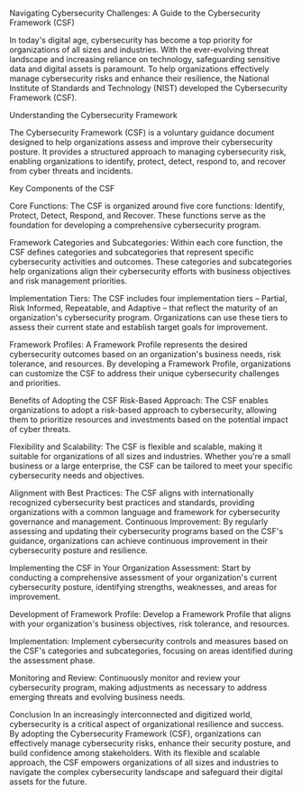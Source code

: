 Navigating Cybersecurity Challenges: A Guide to the Cybersecurity Framework (CSF)

In today's digital age, cybersecurity has become a top priority for organizations of all sizes and industries. With the ever-evolving threat landscape and increasing reliance on technology, safeguarding sensitive data and digital assets is paramount. To help organizations effectively manage cybersecurity risks and enhance their resilience, the National Institute of Standards and Technology (NIST) developed the Cybersecurity Framework (CSF).

Understanding the Cybersecurity Framework

The Cybersecurity Framework (CSF) is a voluntary guidance document designed to help organizations assess and improve their cybersecurity posture. It provides a structured approach to managing cybersecurity risk, enabling organizations to identify, protect, detect, respond to, and recover from cyber threats and incidents.

Key Components of the CSF

Core Functions: The CSF is organized around five core functions: Identify, Protect, Detect, Respond, and Recover. These functions serve as the foundation for developing a comprehensive cybersecurity program.

Framework Categories and Subcategories: Within each core function, the CSF defines categories and subcategories that represent specific cybersecurity activities and outcomes. These categories and subcategories help organizations align their cybersecurity efforts with business objectives and risk management priorities.

Implementation Tiers: The CSF includes four implementation tiers – Partial, Risk Informed, Repeatable, and Adaptive – that reflect the maturity of an organization's cybersecurity program. Organizations can use these tiers to assess their current state and establish target goals for improvement.

Framework Profiles: A Framework Profile represents the desired cybersecurity outcomes based on an organization's business needs, risk tolerance, and resources. By developing a Framework Profile, organizations can customize the CSF to address their unique cybersecurity challenges and priorities.

Benefits of Adopting the CSF
Risk-Based Approach: The CSF enables organizations to adopt a risk-based approach to cybersecurity, allowing them to prioritize resources and investments based on the potential impact of cyber threats.

Flexibility and Scalability: The CSF is flexible and scalable, making it suitable for organizations of all sizes and industries. Whether you're a small business or a large enterprise, the CSF can be tailored to meet your specific cybersecurity needs and objectives.

Alignment with Best Practices: The CSF aligns with internationally recognized cybersecurity best practices and standards, providing organizations with a common language and framework for cybersecurity governance and management.
Continuous Improvement: By regularly assessing and updating their cybersecurity programs based on the CSF's guidance, organizations can achieve continuous improvement in their cybersecurity posture and resilience.

Implementing the CSF in Your Organization
Assessment: Start by conducting a comprehensive assessment of your organization's current cybersecurity posture, identifying strengths, weaknesses, and areas for improvement.

Development of Framework Profile: Develop a Framework Profile that aligns with your organization's business objectives, risk tolerance, and resources.

Implementation: Implement cybersecurity controls and measures based on the CSF's categories and subcategories, focusing on areas identified during the assessment phase.

Monitoring and Review: Continuously monitor and review your cybersecurity program, making adjustments as necessary to address emerging threats and evolving business needs.

Conclusion
In an increasingly interconnected and digitized world, cybersecurity is a critical aspect of organizational resilience and success. By adopting the Cybersecurity Framework (CSF), organizations can effectively manage cybersecurity risks, enhance their security posture, and build confidence among stakeholders. With its flexible and scalable approach, the CSF empowers organizations of all sizes and industries to navigate the complex cybersecurity landscape and safeguard their digital assets for the future.
